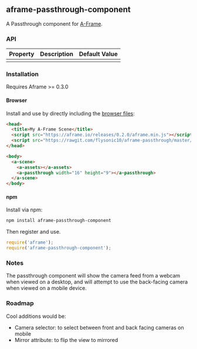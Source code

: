 ## aframe-passthrough-component

A Passthrough component for [A-Frame](https://aframe.io).

### API

| Property | Description | Default Value |
| -------- | ----------- | ------------- |
|          |             |               |

### Installation

Requires Aframe >= 0.3.0

#### Browser

Install and use by directly including the [browser files](dist):

```html
<head>
  <title>My A-Frame Scene</title>
  <script src="https://aframe.io/releases/0.2.0/aframe.min.js"></script>
  <script src="https://rawgit.com/flysonic10/aframe-passthrough/master/dist/aframe-passthrough-component.min.js"></script>
</head>

<body>
  <a-scene>
    <a-assets></a-assets>
    <a-passthrough width="16" height="9"></a-passthrough>
  </a-scene>
</body>
```

#### npm

Install via npm:

```bash
npm install aframe-passthrough-component
```

Then register and use.

```js
require('aframe');
require('aframe-passthrough-component');
```

### Notes   
The passthrough component will show the camera feed from a webcam when viewed on a desktop, and will attempt to use the back-facing camera when viewed on a mobile device.

### Roadmap  
Cool additions would be:

- Camera selector: to select between front and back facing cameras on mobile
- Mirror attribute: to flip the view to mirrored